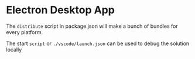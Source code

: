 # Electron Desktop App

The `distribute` script in package.json will make a bunch of bundles for every platform.

The start `script` or `./vscode/launch.json` can be used to debug the solution locally